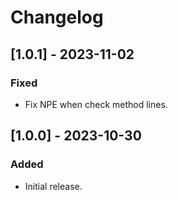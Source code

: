 # Changelog


## [1.0.1] - 2023-11-02

### Fixed
- Fix NPE when check method lines.

## [1.0.0] - 2023-10-30

### Added
- Initial release.